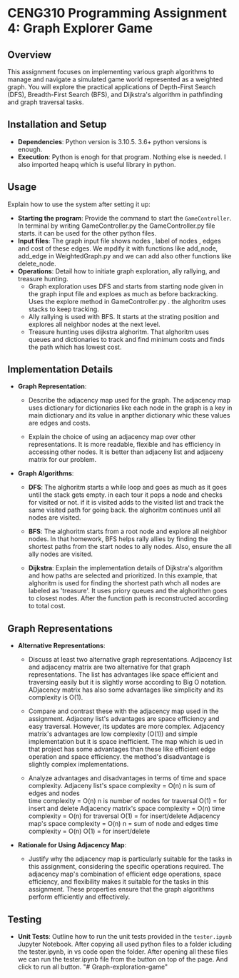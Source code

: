 # CENG310 Programming Assignment 4: Graph Explorer Game

## Overview
This assignment focuses on implementing various graph algorithms to manage and navigate a simulated game world represented as a weighted graph. You will explore the practical applications of Depth-First Search (DFS), Breadth-First Search (BFS), and Dijkstra's algorithm in pathfinding and graph traversal tasks.

## Installation and Setup
- **Dependencies**: Python version is 3.10.5. 3.6+ python versions is enough. 
- **Execution**:  Python is enogh for that program. Nothing else is needed. I also imported heapq which is useful library in python. 

## Usage
Explain how to use the system after setting it up:
- **Starting the program**: Provide the command to start the `GameController`. In terminal by writing GameController.py the GameController.py file starts. it can be used for the other python files.
- **Input files**:  The graph input file shows nodes , label of nodes , edges and cost of these edges. We mpdify it with functions like add_node, add_edge in WeightedGraph.py and we can add also other functions like delete_node. 
- **Operations**: Detail how to initiate graph exploration, ally rallying, and treasure hunting.
  - Graph exploration uses DFS and starts from starting node given in the graph input file and exploes as much as before backracking. Uses the explore method in GameController.py . the alghoritm uses stacks to keep tracking. 
  - Ally rallying is used with BFS. It starts at the strating position and explores all neighbor nodes at the next level. 
  - Treasure hunting uses dijkstra alghoritm. That alghoritm uses queues and dictionaries to track and find minimum costs and finds the path which has lowest cost. 

## Implementation Details
- **Graph Representation**:
  - Describe the adjacency map used for the graph. The adjacency map uses dictionary for dictionaries like each node in the graph is a key in main dictionary and its value in anpther dictionary whic these values are edges and costs.

  - Explain the choice of using an adjacency map over other representations. It is more readable, flexible and has efficiency in accessing other nodes. It is better than adjaceny list and adjaceny matrix for our problem.

- **Graph Algorithms**:
  - **DFS**: 
      The alghoritm starts a while loop and goes as much as it goes until the stack gets empty. in each tour it pops a node and checks for visited or not. if it is visited adds to the visited list and track the same visited path for going back. the alghoritm continues until all nodes are visited. 
  - **BFS**:
      The alghoritm starts from a root node and explore all neighbor nodes. In that homework, BFS helps rally allies by finding the shortest paths from the start nodes to ally nodes. Also, ensure the all ally nodes are visited.

  - **Dijkstra**: Explain the implementation details of Dijkstra's algorithm and how paths are selected and prioritized.
      In this example, that alghoritm is used for finding the shortest path whch all nodes are labeled as 'treasure'. It uses priory queues and the alghorithm goes to closest nodes. After the function path is reconstructed according to total cost. 

## Graph Representations
- **Alternative Representations**:
  - Discuss at least two alternative graph representations.
    Adjacency list and adjacency matrix are two alternative for that graph representations. The list has advantages like space efficient and traversing easily but it is slightly worse according to Big O notation. ADjacency matrix has also some advantages like simplicity and its complexity is O(1). 
  - Compare and contrast these with the adjacency map used in the assignment.
    Adjaceny list's advantages are space efficiency and easy traversal. However, its updates are more complex. Adjacency matrix's advantages are low complexity (O(1)) and simple implementation but it is space inefficient. The map which is ued in that project has some advantages than these like efficient edge operation and space efficiency. the method's disadvantage is slightly complex implementations. 

  - Analyze advantages and disadvantages in terms of time and space complexity.
    Adjaceny list's space complexity = O(n) n is sum of edges and nodes     
    time complexity = O(n) n is number of nodes for traversal  O(1) = for insert and delete 
    Adjacency matrix's space complexity = O(n)
    time complexity = O(n) for traversal  O(1) = for insert/delete 
    Adjacency map's space complexity = O(n) n = sum of node and edges 
    time complexity = O(n)  O(1) = for insert/delete

- **Rationale for Using Adjacency Map**:
  - Justify why the adjacency map is particularly suitable for the tasks in this assignment, considering the specific operations required.
    The adjacency map's combination of efficient edge operations, space efficiency, and flexibility makes it  suitable for the tasks in this assignment. These properties ensure that the graph algorithms perform efficiently and effectively. 

## Testing
- **Unit Tests**: Outline how to run the unit tests provided in the `tester.ipynb` Jupyter Notebook.
    After copying all used python files to a folder icluding the tester.ipynb, in vs code open the folder. After opening all these files we can run the tester.ipynb file from the button on top of the page. And click to run all button. "# Graph-exploration-game" 
